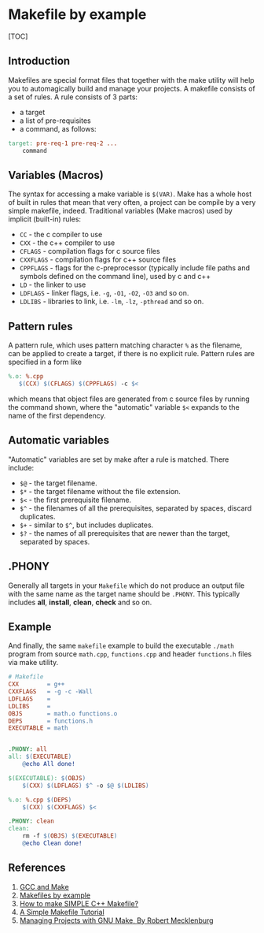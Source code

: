 # Makefile by example

[TOC]

## Introduction
Makefiles are special format files that together with the make utility will help you to automagically build and manage your projects. A makefile consists of a set of rules. A rule consists of 3 parts:

- a target 
- a list of pre-requisites
- a command, as follows:

```Makefile
target: pre-req-1 pre-req-2 ...
	command
```

## Variables (Macros)

The syntax for accessing a make variable is `$(VAR)`. Make has a whole host of built in rules that mean that very often, a project can be compile by a very simple makefile, indeed. Traditional variables (Make macros) used by implicit (built-in) rules:

* `CC`       - the c compiler to use
* `CXX`      - the c++ compiler to use
* `CFLAGS`   - compilation flags for c source files
* `CXXFLAGS` - compilation flags for c++ source files
* `CPPFLAGS` - flags for the c-preprocessor (typically include file paths and symbols defined on the command line), used by c and c++
* `LD`       - the linker to use
* `LDFLAGS`  - linker flags, i.e. `-g`, `-O1`, `-O2`, `-O3` and so on.
* `LDLIBS`   - libraries to link, i.e. `-lm`, `-lz`, `-pthread` and so on.

## Pattern rules

A pattern rule, which uses pattern matching character `%` as the filename, can be applied to create a target, if there is no explicit rule. Pattern rules are specified in a form like

```Makefile
%.o: %.cpp 
   $(CCX) $(CFLAGS) $(CPPFLAGS) -c $<
```
which means that object files are generated from c source files by running the command shown, where the "automatic" variable `$<` expands to the name of the first dependency.

## Automatic variables

"Automatic" variables are set by make after a rule is matched. There include:

 * `$@` - the target filename.
 * `$*` - the target filename without the file extension.
 * `$<` - the first prerequisite filename.
 * `$^` - the filenames of all the prerequisites, separated by spaces, discard duplicates.
 * `$+` - similar to `$^`, but includes duplicates.
 * `$?` - the names of all prerequisites that are newer than the target, separated by spaces.

## .PHONY 

Generally all targets in your `Makefile` which do not produce an output file with the same name as the target name should be `.PHONY`. This typically includes **all**, **install**, **clean**, **check** and so on.

## Example

And finally, the same `makefile` example to build the executable `./math` program from source `math.cpp`, `functions.cpp` and header `functions.h` files via make utility.

```Makefile
# Makefile
CXX        = g++
CXXFLAGS   = -g -c -Wall
LDFLAGS    = 
LDLIBS     =
OBJS       = math.o functions.o
DEPS       = functions.h
EXECUTABLE = math 


.PHONY: all
all: $(EXECUTABLE)
	@echo All done!

$(EXECUTABLE): $(OBJS)
	$(CXX) $(LDFLAGS) $^ -o $@ $(LDLIBS)

%.o: %.cpp $(DEPS)
	$(CXX) $(CXXFLAGS) $<

.PHONY: clean
clean: 
	rm -f $(OBJS) $(EXECUTABLE)
	@echo Clean done!
```

## References 

1. [GCC and Make](https://www3.ntu.edu.sg/home/ehchua/programming/cpp/gcc_make.html "https://www3.ntu.edu.sg/home/ehchua/programming/cpp/gcc_make.html")
2. [Makefiles by example](http://mrbook.org/tutorials/make/ "http://mrbook.org/tutorials/make/")
3. [How to make SIMPLE C++ Makefile?](http://stackoverflow.com/questions/2481269/how-to-make-simple-c-makefile "http://stackoverflow.com/questions/2481269/how-to-make-simple-c-makefile")
4. [A Simple Makefile Tutorial](http://www.cs.colby.edu/maxwell/courses/tutorials/maketutor/ "http://www.cs.colby.edu/maxwell/courses/tutorials/maketutor/")
5. [Managing Projects with GNU Make, By Robert Mecklenburg](http://oreilly.com/catalog/make3/book/ "http://oreilly.com/catalog/make3/book/")
